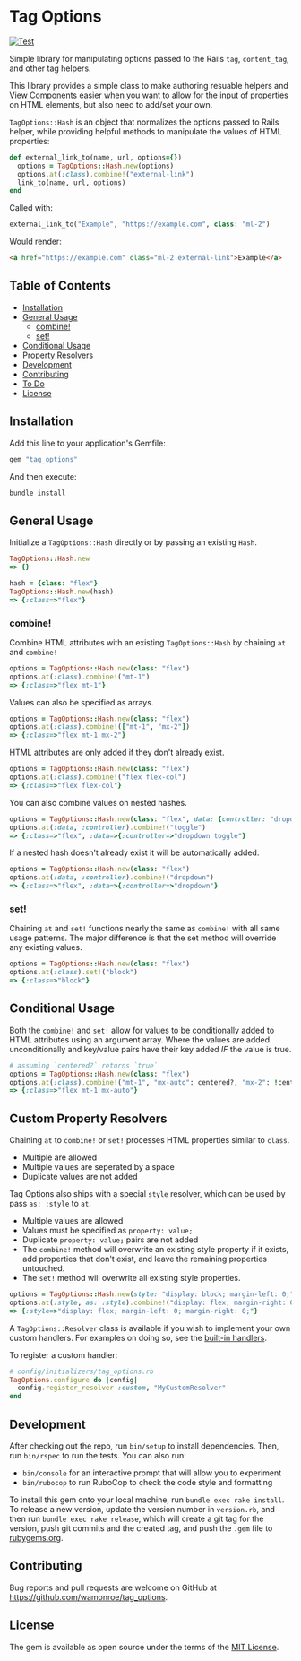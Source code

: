 # Tag Options

[![Test](https://github.com/wamonroe/tag_options/actions/workflows/test.yml/badge.svg?branch=main)](https://github.com/wamonroe/tag_options/actions/workflows/test.yml)

Simple library for manipulating options passed to the Rails `tag`,
`content_tag`, and other tag helpers.

This library provides a simple class to make authoring resuable helpers and
[View Components](https://viewcomponent.org) easier when you want to allow for
the input of properties on HTML elements, but also need to add/set your own.

`TagOptions::Hash` is an object that normalizes the options passed to Rails
helper, while providing helpful methods to manipulate the values of HTML
properties:

```ruby
def external_link_to(name, url, options={})
  options = TagOptions::Hash.new(options)
  options.at(:class).combine!("external-link")
  link_to(name, url, options)
end
```

Called with:

```ruby
external_link_to("Example", "https://example.com", class: "ml-2")
```

Would render:

```html
<a href="https://example.com" class="ml-2 external-link">Example</a>
```

## Table of Contents

- [Installation](#installation)
- [General Usage](#general-usage)
  - [combine!](#combine)
  - [set!](#set)
- [Conditional Usage](#conditional-usage)
- [Property Resolvers](#property-resolvers)
- [Development](#development)
- [Contributing](#contributing)
- [To Do](#to-do)
- [License](#license)

## Installation

Add this line to your application's Gemfile:

```ruby
gem "tag_options"
```

And then execute:

```sh
bundle install
```

## General Usage

Initialize a `TagOptions::Hash` directly or by passing an existing `Hash`.

```ruby
TagOptions::Hash.new
=> {}

hash = {class: "flex"}
TagOptions::Hash.new(hash)
=> {:class=>"flex"}
```

### combine!

Combine HTML attributes with an existing `TagOptions::Hash` by chaining `at` and
`combine!`

```ruby
options = TagOptions::Hash.new(class: "flex")
options.at(:class).combine!("mt-1")
=> {:class=>"flex mt-1"}
```

Values can also be specified as arrays.

```ruby
options = TagOptions::Hash.new(class: "flex")
options.at(:class).combine!(["mt-1", "mx-2"])
=> {:class=>"flex mt-1 mx-2"}
```

HTML attributes are only added if they don't already exist.

```ruby
options = TagOptions::Hash.new(class: "flex")
options.at(:class).combine!("flex flex-col")
=> {:class=>"flex flex-col"}
```

You can also combine values on nested hashes.

```ruby
options = TagOptions::Hash.new(class: "flex", data: {controller: "dropdown"})
options.at(:data, :controller).combine!("toggle")
=> {:class=>"flex", :data=>{:controller=>"dropdown toggle"}
```

If a nested hash doesn't already exist it will be automatically added.

```ruby
options = TagOptions::Hash.new(class: "flex")
options.at(:data, :controller).combine!("dropdown")
=> {:class=>"flex", :data=>{:controller=>"dropdown"}
```

### set!

Chaining `at` and `set!` functions nearly the same as `combine!` with all same
usage patterns. The major difference is that the set method will override any
existing values.

```ruby
options = TagOptions::Hash.new(class: "flex")
options.at(:class).set!("block")
=> {:class=>"block"}
```

## Conditional Usage

Both the `combine!` and `set!` allow for values to be conditionally added to
HTML attributes using an argument array. Where the values are added
unconditionally and key/value pairs have their key added _IF_ the value is true.

```ruby
# assuming `centered?` returns `true`
options = TagOptions::Hash.new(class: "flex")
options.at(:class).combine!("mt-1", "mx-auto": centered?, "mx-2": !centered?)
=> {:class=>"flex mt-1 mx-auto"}
```

## Custom Property Resolvers

Chaining `at` to `combine!` or `set!` processes HTML properties similar to
`class`.

- Multiple are allowed
- Multiple values are seperated by a space
- Duplicate values are not added

Tag Options also ships with a special `style` resolver, which can be used by
pass `as: :style` to `at`.

- Multiple values are allowed
- Values must be specified as `property: value;`
- Duplicate `property: value;` pairs are not added
- The `combine!` method will overwrite an existing style property if it exists,
  add properties that don't exist, and leave the remaining properties untouched.
- The `set!` method will overwrite all existing style properties.

```ruby
options = TagOptions::Hash.new(style: "display: block; margin-left: 0;")
options.at(:style, as: :style).combine!("display: flex; margin-right: 0;")
=> {:style=>"display: flex; margin-left: 0; margin-right: 0;"}
```

A `TagOptions::Resolver` class is available if you wish to implement your own
custom handlers. For examples on doing so, see the [built-in
handlers](https://github.com/wamonroe/tag_options/tree/main/lib/tag_options/resolvers).

To register a custom handler:

```ruby
# config/initializers/tag_options.rb
TagOptions.configure do |config|
  config.register_resolver :custom, "MyCustomResolver"
end
```

## Development

After checking out the repo, run `bin/setup` to install dependencies. Then, run
`bin/rspec` to run the tests. You can also run:

- `bin/console` for an interactive prompt that will allow you to experiment
- `bin/rubocop` to run RuboCop to check the code style and formatting

To install this gem onto your local machine, run `bundle exec rake install`. To
release a new version, update the version number in `version.rb`, and then run
`bundle exec rake release`, which will create a git tag for the version, push
git commits and the created tag, and push the `.gem` file to
[rubygems.org](https://rubygems.org).

## Contributing

Bug reports and pull requests are welcome on GitHub at
https://github.com/wamonroe/tag_options.

## License

The gem is available as open source under the terms of the [MIT
License](https://opensource.org/licenses/MIT).
